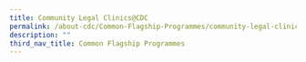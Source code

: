 ```yaml
---
title: Community Legal Clinics@CDC
permalink: /about-cdc/Common-Flagship-Programmes/community-legal-clinics
description: ""
third_nav_title: Common Flagship Programmes
---
```

